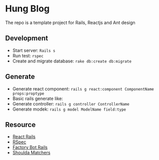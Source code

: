 # Hung Blog
The repo is a template project for Rails, Reactjs and Ant design
## Development
- Start server: `Rails s`
- Run test: `rspec`
- Create and migrate database: `rake db:create db:migrate`

## Generate
- Generate react component: `rails g react:component ComponentName props:proptype`
- Basic rails generate like:
- Generate controller: `rails g controller ControllerName`
- Generate modek: `rails g model ModelName field:type`

## Resource
- [React Rails](https://github.com/reactjs/react-rails)
- [RSpec](https://github.com/rspec/rspec-rails)
- [Factory Bot Rails](https://github.com/thoughtbot/factory_bot_rails)
- [Shoulda Matchers](https://github.com/thoughtbot/shoulda-matchers)
